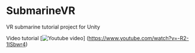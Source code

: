 # SubmarineVR
VR submarine tutorial project for Unity

Video tutorial
[![Youtube video](http://img.youtube.com/vi/-R2-1ISbwr4/0.jpg)]
(https://www.youtube.com/watch?v=-R2-1ISbwr4)
